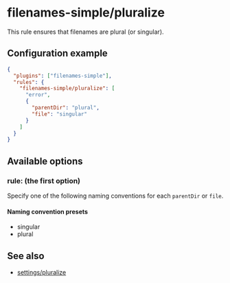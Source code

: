# filenames-simple/pluralize

This rule ensures that filenames are plural (or singular).

## Configuration example

```json
{
  "plugins": ["filenames-simple"],
  "rules": {
    "filenames-simple/pluralize": [
      "error",
      {
        "parentDir": "plural",
        "file": "singular"
      }
    ]
  }
}
```

## Available options

### rule: (the first option)

Specify one of the following naming conventions for each `parentDir` or `file`.

#### Naming convention presets

- singular
- plural

## See also

- [settings/pluralize](../settings/pluralize.md)
